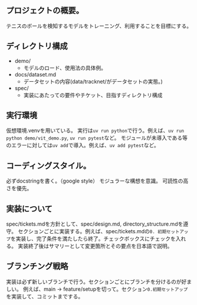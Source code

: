 ## プロジェクトの概要。
テニスのボールを検知するモデルをトレーニング、利用することを目標にする。

## ディレクトリ構成
- demo/
  - モデルのロード、使用法の具体例。
- docs/dataset.md
  - データセットの内容(data/tracknet/がデータセットの実態。)
- spec/
  - 実装にあたっての要件やチケット、目指すディレクトリ構成

## 実行環境
仮想環境.venvを用いている。
実行は`uv run python`で行う。例えば、`uv run python demo/vit_demo.py`, `uv run pytest`など。
モジュールが未導入である等のエラーに対しては`uv add`で導入。例えば、`uv add pytest`など。

## コーディングスタイル。
必ずdocstringを書く。（google style）
モジュラーな構想を意識。
可読性の高さを優先。

## 実装について
spec/tickets.mdを方針として、spec/design.md, directory_structure.mdを遵守。
セクションごとに実装する。例えば、spec/tickets.mdの`0. 初期セットアップ`を実装し、完了条件を満たしたら終了。チェックボックスにチェックを入れる。
実装終了後はサマリーとして変更箇所とその要点を日本語で説明。

## ブランチング戦略
実装は必ず新しいブランチで行う。セクションごとにブランチを分けるのが好ましい。
例えば、main -> feature/setupを切って。セクション`0.初期セットアップ`を実装して、コミットまでする。